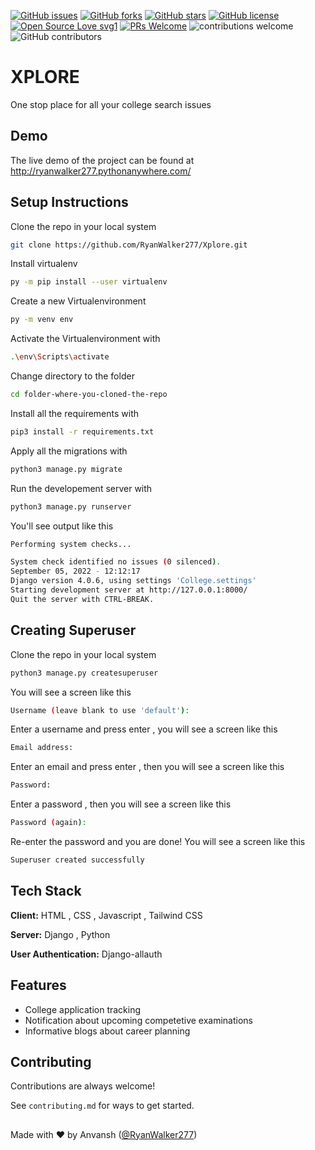 [![GitHub issues](https://img.shields.io/github/issues/RyanWalker277/Xplore)](https://github.com/RyanWalker277/Xplore/issues)
[![GitHub forks](https://img.shields.io/github/forks/RyanWalker277/Xplore)](https://github.com/RyanWalker277/Xplore/network)
[![GitHub stars](https://img.shields.io/github/stars/RyanWalker277/Xplore)](https://github.com/RyanWalker277/Xplore/stargazers)
[![GitHub license](https://img.shields.io/github/license/RyanWalker277/Xplore)](https://github.com/RyanWalker277/Xplore/blob/main/LICENSE)
[![Open Source Love svg1](https://badges.frapsoft.com/os/v1/open-source.svg?v=103)](https://github.com/ellerbrock/open-source-badges/) [![PRs Welcome](https://img.shields.io/badge/PRs-welcome-brightgreen.svg?style=flat-square)](http://makeapullrequest.com) ![contributions welcome](https://img.shields.io/static/v1.svg?label=Contributions&message=Welcome&color=0059b3&style=flat-square) ![GitHub contributors](https://img.shields.io/github/contributors-anon/RyanWalker277/Xplore) 
<br>

# XPLORE

One stop place for all your college search issues




## Demo

The live demo of the project can be found at 
http://ryanwalker277.pythonanywhere.com/


## Setup Instructions

Clone the repo in your local system

```bash
git clone https://github.com/RyanWalker277/Xplore.git
```
Install virtualenv

```bash
py -m pip install --user virtualenv
```
Create a new Virtualenvironment

```bash
py -m venv env
```
Activate the Virtualenvironment with

```bash
.\env\Scripts\activate
```
Change directory to the folder

```bash
cd folder-where-you-cloned-the-repo
```
Install all the requirements with

```bash
pip3 install -r requirements.txt
```
Apply all the migrations with 

```bash
python3 manage.py migrate
```
Run the developement server with 

```bash
python3 manage.py runserver
```
You'll see output like this
```bash
Performing system checks...

System check identified no issues (0 silenced).
September 05, 2022 - 12:12:17
Django version 4.0.6, using settings 'College.settings'
Starting development server at http://127.0.0.1:8000/
Quit the server with CTRL-BREAK.
```

## Creating Superuser

Clone the repo in your local system

```bash
python3 manage.py createsuperuser
```
You will see a screen like this

```bash
Username (leave blank to use 'default'):
```
Enter a username and press enter , you will see a screen like this

```bash
Email address:
```
Enter an email and press enter , then you will see a screen like this

```bash
Password:
```
Enter a password , then you will see a screen like this

```bash
Password (again):
```
Re-enter the password and you are done! You will see a screen like this

```bash
Superuser created successfully
```
## Tech Stack

**Client:** HTML , CSS , Javascript , Tailwind CSS

**Server:** Django , Python

**User Authentication:** Django-allauth

## Features

- College application tracking
- Notification about upcoming competetive examinations
- Informative blogs about career planning
## Contributing

Contributions are always welcome!

See `contributing.md` for ways to get started.


##
Made with ❤ by Anvansh ([@RyanWalker277](https://github.com/RyanWalker277))
